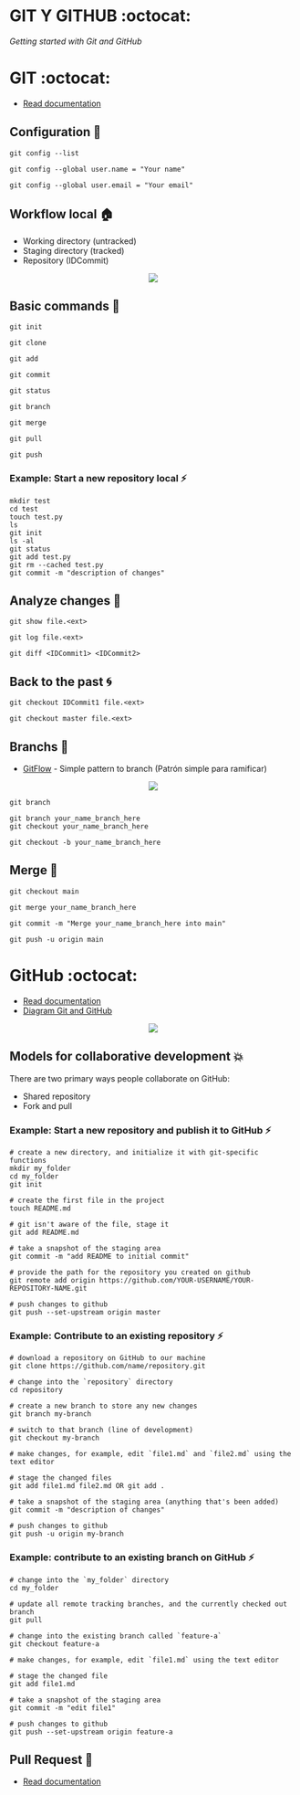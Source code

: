# GIT Y GITHUB :octocat:

_Getting started with Git and GitHub_

# GIT :octocat:
* [Read documentation](https://git-scm.com/)

## Configuration :wrench:
```
git config --list
```
```
git config --global user.name = "Your name" 
```
```
git config --global user.email = "Your email" 
```

## Workflow local :house:
- Working directory (untracked)
- Staging directory (tracked)
- Repository (IDCommit)

<p align="center">
  <img src="/assets/img/workflow.png">
</p>

## Basic commands :walking:
```
git init

git clone

git add

git commit

git status

git branch

git merge

git pull

git push
```

### Example: Start a new repository local :zap:
```
mkdir test
cd test
touch test.py
ls
git init
ls -al
git status
git add test.py
git rm --cached test.py
git commit -m "description of changes"
```

## Analyze changes :eyes:
```
git show file.<ext>
```
```
git log file.<ext>
```
```
git diff <IDCommit1> <IDCommit2>
```

## Back to the past :cyclone:
```
git checkout IDCommit1 file.<ext>
```
```
git checkout master file.<ext>
```
<!-- ## Git reset vs. Git rm
- git rm --cached file.<ext> #staging -->

## Branchs 🚀
* [GitFlow](https://www.campingcoder.com/2018/04/how-to-use-git-flow/) - Simple pattern to branch (Patrón simple para ramificar)

<p align="center">
  <img src="/assets/img/gitflow-diagram.jpg">
</p>

```
git branch
```
```
git branch your_name_branch_here
git checkout your_name_branch_here
```
```
git checkout -b your_name_branch_here
```

## Merge 🚀
```
git checkout main
```
```
git merge your_name_branch_here
```
```
git commit -m "Merge your_name_branch_here into main"
```
```
git push -u origin main
```
# GitHub :octocat:
* [Read documentation](https://docs.github.com/en/get-started/quickstart/hello-world)
* [Diagram Git and GitHub](https://static.platzi.com/media/public/uploads/git-github-17-28_e1ce4a1b-3b4c-4308-8057-b6c111ff7337.pdf)
<p align="center">
  <img src="/assets/img/git_github.png">
</p>

## Models for collaborative development :boom:
There are two primary ways people collaborate on GitHub:
- Shared repository
- Fork and pull

### Example: Start a new repository and publish it to GitHub :zap:
```
# create a new directory, and initialize it with git-specific functions
mkdir my_folder
cd my_folder
git init

# create the first file in the project
touch README.md

# git isn't aware of the file, stage it
git add README.md

# take a snapshot of the staging area
git commit -m "add README to initial commit"

# provide the path for the repository you created on github
git remote add origin https://github.com/YOUR-USERNAME/YOUR-REPOSITORY-NAME.git

# push changes to github
git push --set-upstream origin master
```
### Example: Contribute to an existing repository :zap:
```
# download a repository on GitHub to our machine
git clone https://github.com/name/repository.git

# change into the `repository` directory
cd repository

# create a new branch to store any new changes
git branch my-branch

# switch to that branch (line of development)
git checkout my-branch

# make changes, for example, edit `file1.md` and `file2.md` using the text editor

# stage the changed files
git add file1.md file2.md OR git add .

# take a snapshot of the staging area (anything that's been added)
git commit -m "description of changes"

# push changes to github
git push -u origin my-branch
```

### Example: contribute to an existing branch on GitHub :zap:
```
# change into the `my_folder` directory
cd my_folder

# update all remote tracking branches, and the currently checked out branch
git pull

# change into the existing branch called `feature-a`
git checkout feature-a

# make changes, for example, edit `file1.md` using the text editor

# stage the changed file
git add file1.md

# take a snapshot of the staging area
git commit -m "edit file1"

# push changes to github
git push --set-upstream origin feature-a
```

## Pull Request 🚀
* [Read documentation](https://docs.github.com/en/pull-requests/collaborating-with-pull-requests/proposing-changes-to-your-work-with-pull-requests/about-pull-requests)